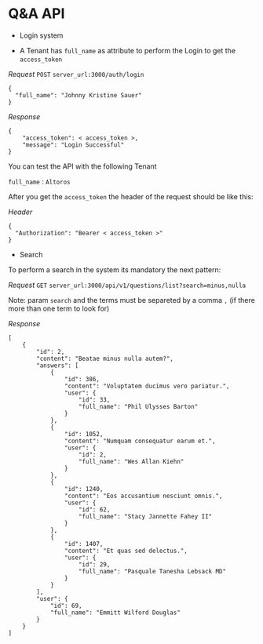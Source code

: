 # Q&A API

* Login system

- A Tenant has `full_name` as attribute to perform the Login to get the `access_token`

*Request*
`POST` `server_url:3000/auth/login`

```
{
  "full_name": "Johnny Kristine Sauer"
}
```

*Response*
```
{
    "access_token": < access_token >,
    "message": "Login Successful"
}
```

You can test the API with the following Tenant

`full_name` : `Altoros`


After you get the `access_token` the header of the request should be like this:

*Header*
```
{
  "Authorization": "Bearer < access_token >"
}
```

* Search

To perform a search in the system its mandatory the next pattern:

*Request*
`GET` `server_url:3000/api/v1/questions/list?search=minus,nulla`

Note: param `search` and the terms must be separeted by a comma `,` (if there more than one term to look for)

*Response*
```
[
    {
        "id": 2,
        "content": "Beatae minus nulla autem?",
        "answers": [
            {
                "id": 386,
                "content": "Voluptatem ducimus vero pariatur.",
                "user": {
                    "id": 33,
                    "full_name": "Phil Ulysses Barton"
                }
            },
            {
                "id": 1052,
                "content": "Numquam consequatur earum et.",
                "user": {
                    "id": 2,
                    "full_name": "Wes Allan Kiehn"
                }
            },
            {
                "id": 1240,
                "content": "Eos accusantium nesciunt omnis.",
                "user": {
                    "id": 62,
                    "full_name": "Stacy Jannette Fahey II"
                }
            },
            {
                "id": 1407,
                "content": "Et quas sed delectus.",
                "user": {
                    "id": 29,
                    "full_name": "Pasquale Tanesha Lebsack MD"
                }
            }
        ],
        "user": {
            "id": 69,
            "full_name": "Emmitt Wilford Douglas"
        }
    }
]
```
